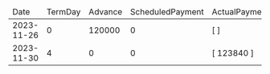 <table><thead><tr><td>Date</td><td>TermDay</td><td>Advance</td><td>ScheduledPayment</td><td>ActualPayments</td><td>NetEffect</td><td>PaymentStatus</td><td>BalanceStatus</td><td>CumulativeInterest</td><td>NewInterest</td><td>NewPenaltyCharges</td><td>PrincipalPortion</td><td>ProductFeesPortion</td><td>InterestPortion</td><td>PenaltyChargesPortion</td><td>ProductFeesRefund</td><td>PrincipalBalance</td><td>ProductFeesBalance</td><td>InterestBalance</td><td>PenaltyChargesBalance</td></tr></thead><tbody><tr><td>2023-11-26</td><td>0</td><td>120000</td><td>0</td><td>[  ]</td><td>0</td><td>ValueNone</td><td>OpenBalance</td><td>0</td><td>0</td><td>0</td><td>0</td><td>0</td><td>0</td><td>0</td><td>0</td><td>120000</td><td>0</td><td>0</td><td>0</td></tr><tr><td>2023-11-30</td><td>4</td><td>0</td><td>0</td><td>[ 123840 ]</td><td>123840</td><td>ExtraPayment</td><td>Settled</td><td>3840</td><td>3840</td><td>0</td><td>120000</td><td>0</td><td>3840</td><td>0</td><td>0</td><td>0</td><td>0</td><td>0</td><td>0</td></tr></tbody></table>